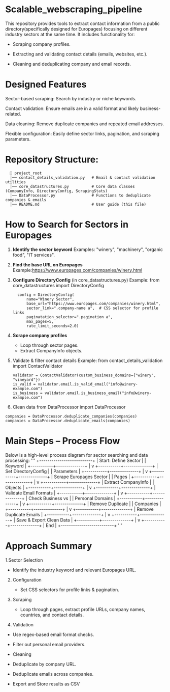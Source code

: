 # Scalable_webscraping_pipeline
This repository provides tools to extract contact information from  a public directory(specifically designed for Europages) focusing on different industry sectors at the same time. 
It includes functionality for:

- Scraping company profiles.

- Extracting and validating contact details (emails, websites, etc.).

- Cleaning and deduplicating company and email records.

# Designed Features
Sector-based scraping: Search by industry or niche keywords.

Contact validation: Ensure emails are in a valid format and likely business-related.

Data cleaning: Remove duplicate companies and repeated email addresses.

Flexible configuration: Easily define sector links, pagination, and scraping parameters.

# Repository Structure: 

      📂 project_root
      │── contact_details_validation.py   # Email & contact validation utilities
      │── core_datastructures.py          # Core data classes (CompanyInfo, DirectoryConfig, ScrapingStats)
      │── DataProcessor.py                # Functions to deduplicate companies & emails
      │── README.md                       # User guide (this file)

# How to Search for Sectors in Europages
1. **Identify the sector keyword**
Examples: "winery", "machinery", "organic food", "IT services".
2. **Find the base URL on Europages**
   Example:https://www.europages.com/companies/winery.html
3. **Configure DirectoryConfig** (in core_datastructures.py)
   Example:
   from core_datastructures import DirectoryConfig
      
         config = DirectoryConfig(
             name="Winery Sector",
             base_url="https://www.europages.com/companies/winery.html",
             sector_link=".company-name a",  # CSS selector for profile links
             paginatation_selector=".pagination a",
             max_pages=5,
             rate_limit_seconds=2.0)
   
  5. **Scrape company profiles**
        - Loop through sector pages.
        - Extract CompanyInfo objects.
  6. Validate & filter contact details
     Example: 
         from contact_details_validation import ContactValidator
         
         validator = ContactValidator(custom_business_domains={"winery", "vineyard"})
         is_valid = validator.email.is_valid_email("info@winery-example.com")
         is_business = validator.email.is_business_email("info@winery-example.com")

  7. Clean data
     from DataProcessor import DataProcessor

    companies = DataProcessor.deduplicate_companies(companies)
    companies = DataProcessor.deduplicate_emails(companies)

# Main Steps – Process Flow
Below is a high-level process diagram for sector searching and data processing:
                  '''
                  +--------------------------+
                  | Start: Define Sector     |
                  | Keyword                  |
                  +-----------+--------------+
                              |
                              v
                  +-----------+--------------+
                  | Set DirectoryConfig       |
                  | Parameters                |
                  +-----------+--------------+
                              |
                              v
                  +-----------+--------------+
                  | Scrape Europages Sector  |
                  | Pages                    |
                  +-----------+--------------+
                              |
                              v
                  +-----------+--------------+
                  | Extract CompanyInfo      |
                  | Objects                  |
                  +-----------+--------------+
                              |
                              v
                  +-----------+--------------+
                  | Validate Email Formats   |
                  +-----------+--------------+
                              |
                              v
                  +-----------+--------------+
                  | Check Business vs        |
                  | Personal Domains         |
                  +-----------+--------------+
                              |
                              v
                  +-----------+--------------+
                  | Remove Duplicate         |
                  | Companies                |
                  +-----------+--------------+
                              |
                              v
                  +-----------+--------------+
                  | Remove Duplicate Emails  |
                  +-----------+--------------+
                              |
                              v
                  +-----------+--------------+
                  | Save & Export Clean Data |
                  +-----------+--------------+
                              |
                              v
                  +-----------+--------------+
                  |           End            |
                  +--------------------------+
                  '''

# Approach Summary
1.Sector Selection
  - Identify the industry keyword and relevant Europages URL.

2. Configuration
   - Set CSS selectors for profile links & pagination.

3. Scraping
   - Loop through pages, extract profile URLs, company names, countries, and contact details.

4. Validation

  - Use regex-based email format checks.
  
  - Filter out personal email providers.
  
  - Cleaning
  
  - Deduplicate by company URL.
  
  - Deduplicate emails across companies.
  
  - Export and Store results as CSV
